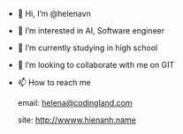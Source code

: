 - 👋 Hi, I’m @helenavn
- 👀 I’m interested in AI, Software engineer
- 🌱 I’m currently studying in high school
- 💞️ I’m looking to collaborate with me on GIT
- 📫 How to reach me
  
     email: helena@codingland.com
  
     site: http://wwww.hienanh.name
